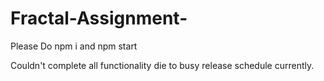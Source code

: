 # Fractal-Assignment-

Please Do npm i and npm start

Couldn't complete all functionality die to busy release schedule currently.
